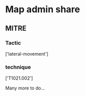 # Map admin share

## MITRE

### Tactic
['lateral-movement']

### technique
['T1021.002']

Many more to do...
